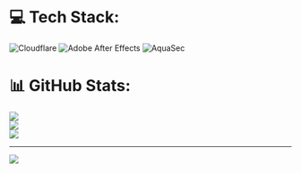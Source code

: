 
# 💻 Tech Stack:
![Cloudflare](https://img.shields.io/badge/Cloudflare-F38020?style=for-the-badge&logo=Cloudflare&logoColor=white) ![Adobe After Effects](https://img.shields.io/badge/Adobe%20After%20Effects-9999FF.svg?style=for-the-badge&logo=Adobe%20After%20Effects&logoColor=white) ![AquaSec](https://img.shields.io/badge/aqua-%231904DA.svg?style=for-the-badge&logo=aqua&logoColor=#0018A8)
# 📊 GitHub Stats:
![](https://github-readme-stats.vercel.app/api?username=hey-sabuj&theme=dark&hide_border=false&include_all_commits=false&count_private=false)<br/>
![](https://github-readme-streak-stats.herokuapp.com/?user=hey-sabuj&theme=dark&hide_border=false)<br/>
![](https://github-readme-stats.vercel.app/api/top-langs/?username=hey-sabuj&theme=dark&hide_border=false&include_all_commits=false&count_private=false&layout=compact)

---
[![](https://visitcount.itsvg.in/api?id=hey-sabuj&icon=0&color=0)](https://visitcount.itsvg.in)

<!-- Proudly created with GPRM ( https://gprm.itsvg.in ) -->
